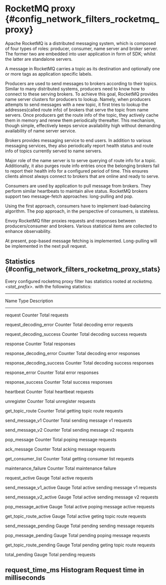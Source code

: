 RocketMQ proxy {#config_network_filters_rocketmq_proxy}
==============

Apache RocketMQ is a distributed messaging system, which is composed of
four types of roles: producer, consumer, name server and broker server.
The former two are embedded into user application in form of SDK; whilst
the latter are standalone servers.

A message in RocketMQ carries a topic as its destination and optionally
one or more tags as application specific labels.

Producers are used to send messages to brokers according to their
topics. Similar to many distributed systems, producers need to know how
to connect to these serving brokers. To achieve this goal, RocketMQ
provides name server clusters for producers to lookup. Namely, when
producers attempts to send messages with a new topic, it first tries to
lookup the addresses(called route info) of brokers that serve the topic
from name servers. Once producers get the route info of the topic, they
actively cache them in memory and renew them periodically thereafter.
This mechanism, though simple, effectively keeps service availability
high without demanding availability of name server service.

Brokers provides messaging service to end users. In addition to various
messaging services, they also periodically report health status and
route info of topics currently served to name servers.

Major role of the name server is to serve querying of route info for a
topic. Additionally, it also purges route info entries once the
belonging brokers fail to report their health info for a configured
period of time. This ensures clients almost always connect to brokers
that are online and ready to serve.

Consumers are used by application to pull message from brokers. They
perform similar heartbeats to maintain alive status. RocketMQ brokers
support two message-fetch approaches: long-pulling and pop.

Using the first approach, consumers have to implement load-balancing
algorithm. The pop approach, in the perspective of consumers, is
stateless.

Envoy RocketMQ filter proxies requests and responses between
producers/consumer and brokers. Various statistical items are collected
to enhance observability.

At present, pop-based message fetching is implemented. Long-pulling will
be implemented in the next pull request.

Statistics {#config_network_filters_rocketmq_proxy_stats}
----------

Every configured rocketmq proxy filter has statistics rooted at
*rocketmq.\<stat_prefix\>.* with the following statistics:

  ---------------------------------------------------------------------------------
  Name                        Type              Description
  --------------------------- ----------------- -----------------------------------
  request                     Counter           Total requests

  request_decoding_error      Counter           Total decoding error requests

  request_decoding_success    Counter           Total decoding success requests

  response                    Counter           Total responses

  response_decoding_error     Counter           Total decoding error responses

  response_decoding_success   Counter           Total decoding success responses

  response_error              Counter           Total error responses

  response_success            Counter           Total success responses

  heartbeat                   Counter           Total heartbeat requests

  unregister                  Counter           Total unregister requests

  get_topic_route             Counter           Total getting topic route requests

  send_message_v1             Counter           Total sending message v1 requests

  send_message_v2             Counter           Total sending message v2 requests

  pop_message                 Counter           Total poping message requests

  ack_message                 Counter           Total acking message requests

  get_consumer_list           Counter           Total getting consumer list
                                                requests

  maintenance_failure         Counter           Total maintenance failure

  request_active              Gauge             Total active requests

  send_message_v1_active      Gauge             Total active sending message v1
                                                requests

  send_message_v2_active      Gauge             Total active sending message v2
                                                requests

  pop_message_active          Gauge             Total active poping message active
                                                requests

  get_topic_route_active      Gauge             Total active geting topic route
                                                requests

  send_message_pending        Gauge             Total pending sending message
                                                requests

  pop_message_pending         Gauge             Total pending poping message
                                                requests

  get_topic_route_pending     Gauge             Total pending geting topic route
                                                requests

  total_pending               Gauge             Total pending requests

  request_time_ms             Histogram         Request time in milliseconds
  ---------------------------------------------------------------------------------
